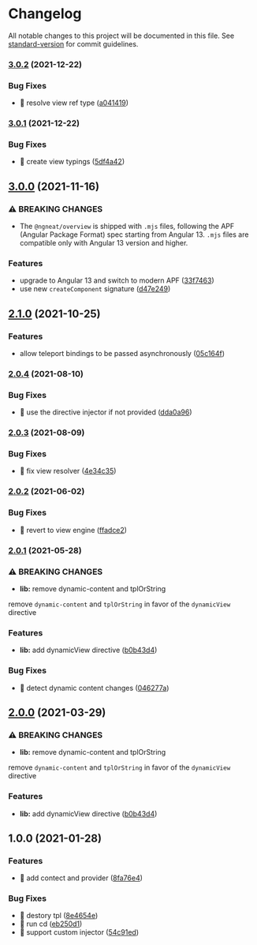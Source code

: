 # Changelog

All notable changes to this project will be documented in this file. See [standard-version](https://github.com/conventional-changelog/standard-version) for commit guidelines.

### [3.0.2](https://github.com/ngneat/overview/compare/v3.0.1...v3.0.2) (2021-12-22)


### Bug Fixes

* 🐛 resolve view ref type ([a041419](https://github.com/ngneat/overview/commit/a0414193207ac4442c37fd6d1016dfb2600ecd2f))

### [3.0.1](https://github.com/ngneat/overview/compare/v3.0.0...v3.0.1) (2021-12-22)


### Bug Fixes

* 🐛 create view typings ([5df4a42](https://github.com/ngneat/overview/commit/5df4a4238942f5ccbc678555b22b93676865efbf))

## [3.0.0](https://github.com/ngneat/overview/compare/v2.1.0...v3.0.0) (2021-11-16)


### ⚠ BREAKING CHANGES

* The `@ngneat/overview` is shipped with `.mjs` files,
following the APF (Angular Package Format) spec starting from Angular 13.
`.mjs` files are compatible only with Angular 13 version and higher.

### Features

* upgrade to Angular 13 and switch to modern APF ([33f7463](https://github.com/ngneat/overview/commit/33f74636847fbf126abb2bbb152f5bb24789f5b1))
* use new `createComponent` signature ([d47e249](https://github.com/ngneat/overview/commit/d47e249d5a323bc9dd1b7bf6514bcbd5c4d4d548))

## [2.1.0](https://github.com/ngneat/overview/compare/v2.0.4...v2.1.0) (2021-10-25)


### Features

* allow teleport bindings to be passed asynchronously ([05c164f](https://github.com/ngneat/overview/commit/05c164f8cb315e0d309f8e4a71d9dff0b85d9021))

### [2.0.4](https://github.com/ngneat/overview/compare/v2.0.3...v2.0.4) (2021-08-10)


### Bug Fixes

* 🐛 use the directive injector if not provided ([dda0a96](https://github.com/ngneat/overview/commit/dda0a96bc0c394f457e061f0f52399483ad89884))

### [2.0.3](https://github.com/ngneat/overview/compare/v2.0.2...v2.0.3) (2021-08-09)


### Bug Fixes

* 🐛 fix view resolver ([4e34c35](https://github.com/ngneat/overview/commit/4e34c35f4e7c84efb1e20f3c31a636d8785a3838))

### [2.0.2](https://github.com/ngneat/overview/compare/v2.0.1...v2.0.2) (2021-06-02)


### Bug Fixes

* 🐛 revert to view engine ([ffadce2](https://github.com/ngneat/overview/commit/ffadce2a952393e8425ea01b8ba8e305143ee6e5))

### [2.0.1](https://github.com/ngneat/overview/compare/v1.0.0...v2.0.1) (2021-05-28)


### ⚠ BREAKING CHANGES

* **lib:** remove dynamic-content and tplOrString

remove `dynamic-content` and `tplOrString` in favor of the `dynamicView` directive

### Features

* **lib:** add dynamicView directive ([b0b43d4](https://github.com/ngneat/overview/commit/b0b43d41740a31571e975ea536e278508a91c3c2))


### Bug Fixes

* 🐛 detect dynamic content changes ([046277a](https://github.com/ngneat/overview/commit/046277a1363549d266f92d5075d673b8ac559404))

## [2.0.0](https://github.com/ngneat/overview/compare/v1.0.0...v2.0.0) (2021-03-29)


### ⚠ BREAKING CHANGES

* **lib:** remove dynamic-content and tplOrString

remove `dynamic-content` and `tplOrString` in favor of the `dynamicView` directive

### Features

* **lib:** add dynamicView directive ([b0b43d4](https://github.com/ngneat/overview/commit/b0b43d41740a31571e975ea536e278508a91c3c2))

## 1.0.0 (2021-01-28)


### Features

* 🎸 add contect and provider ([8fa76e4](https://github.com/ngneat/overview/commit/8fa76e4d30e60b02adae396cda7fbe272e989978))


### Bug Fixes

* 🐛 destory tpl ([8e4654e](https://github.com/ngneat/overview/commit/8e4654ee74eb8a92e474d4f0170498fc4fd22532))
* 🐛 run cd ([eb250d1](https://github.com/ngneat/overview/commit/eb250d10c8e5b3c19d5cce454a958123d0d5f3a5))
* 🐛 support custom injector ([54c91ed](https://github.com/ngneat/overview/commit/54c91ede16e5ec6330773376df3518f2c1fdc537))
